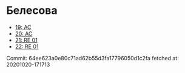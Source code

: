 # Белесова
- [19: AC](19.md)
- [20: AC](20.md)
- [21: RE 01](21.md)
- [22: RE 01](22.md)

Commit: 64ee623a0e80c71ad62b55d3fa17796050d1c2fa
 fetched at: 20201020-171713
